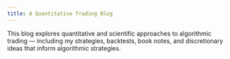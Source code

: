 ```yaml
---
title: A Quantitative Trading Blog
---
```


This blog explores quantitative and scientific approaches to algorithmic trading — including my strategies, backtests, book notes, and discretionary ideas that inform algorithmic strategies. 
